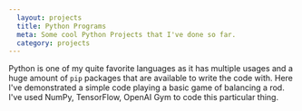 ```yaml
---
  layout: projects
  title: Python Programs
  meta: Some cool Python Projects that I've done so far.
  category: projects
---
```


Python is one of my quite favorite languages as it has multiple usages and a huge amount of `pip` packages that are available to write the code with. Here I've demonstrated a simple code playing a basic game of balancing a rod. I've used NumPy, TensorFlow, OpenAI Gym to code this particular thing.
